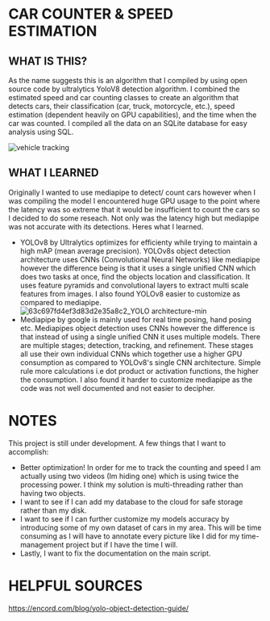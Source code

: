 # CAR COUNTER & SPEED ESTIMATION
## WHAT IS THIS?
As the name suggests this is an algorithm that I compiled by using open source code by ultralytics YoloV8 detection algorithm. I combined the estimated speed and car counting classes to create an algorithm that detects cars, their classification (car, truck, motorcycle, etc.), speed estimation (dependent heavily on GPU capabilities), and the time when the car was counted. I compiled all the data on an SQLite database for easy analysis using SQL.


![vehicle tracking](https://github.com/user-attachments/assets/78a4dc35-7b2e-412c-869e-cc781091f692)



## WHAT I LEARNED
Originally I wanted to use mediapipe to detect/ count cars however when I was compiling the model I encountered huge GPU usage to the point where the latency was so extreme that it would be insufficient to count the cars so I decided to do some reseach. Not only was the latency high but mediapipe was not accurate with its detections. Heres what I learned.
- YOLOv8 by Ultralytics optimizes for efficienty while trying to maintain a high mAP (mean average precision). YOLOv8s object detection architecture uses CNNs (Convolutional Neural Networks) like mediapipe however the difference being is that it uses a single unified CNN which does two tasks at once, find the objects location and classification. It uses feature pyramids and convolutional layers to extract multi scale features from images. I also found YOLOv8 easier to customize as compared to mediapipe. ![63c697fd4ef3d83d2e35a8c2_YOLO architecture-min](https://github.com/user-attachments/assets/db048a27-dc10-4453-9a72-c040da6f1b5a)
- Mediapipe by google is mainly used for real time posing, hand posing etc. Mediapipes object detection uses CNNs however the difference is that instead of using a single unified CNN it uses multiple models. There are multiple stages; detection, tracking, and refinement. These stages all use their own individual CNNs which together use a higher GPU consumption as compared to YOLOv8's single CNN architecture. Simple rule more calculations i.e dot product or activation functions, the higher the consumption. I also found it harder to customize mediapipe as the code was not well documented and not easier to decipher. 



# NOTES
This project is still under development. A few things that I want to accomplish:
- Better optimization! In order for me to track the counting and speed I am actually using two videos (Im hiding one) which is using twice the processing power. I think my solution is multi-threading rather than having two objects.
- I want to see if I can add my database to the cloud for safe storage rather than my disk.
- I want to see if I can further customize my models accuracy by introducing some of my own dataset of cars in my area. This will be time consuming as I will have to annotate every picture like I did for my time-management project but if I have the time I will.
- Lastly, I want to fix the documentation on the main script.

# HELPFUL SOURCES
https://encord.com/blog/yolo-object-detection-guide/
